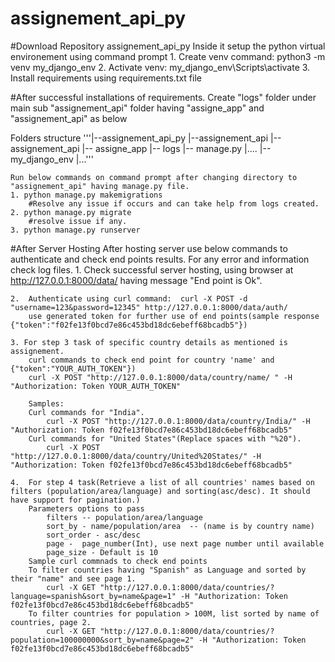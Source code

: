 # assignement_api_py

#Download Repository assignement_api_py
    Inside it setup the python virtual environement using command prompt
    1. Create venv command: python3 -m venv my_django_env
    2. Activate venv: my_django_env\Scripts\activate
    3. Install requirements using requirements.txt file

#After successful installations of requirements.
	Create "logs" folder under main sub "assignement_api" folder having "assigne_app" and "assignement_api" as below

Folders structure
'''|--assignement_api_py
	|--assignement_api
		|-- assignement_api
		|-- assigne_app
		|-- logs
		|-- manage.py
		|....
	|--my_django_env
	|...'''

	Run below commands on command prompt after changing directory to "assignement_api" having manage.py file.
	1. python manage.py makemigrations
		#Resolve any issue if occurs and can take help from logs created.
	2. python manage.py migrate
		#resolve issue if any.
	3. python manage.py runserver

#After Server Hosting
	After hosting server use below commands to authenticate and check end points results. For any error and information check log files.
	1. Check successful server hosting, using browser at http://127.0.0.1:8000/data/ having message "End point is Ok".
	
	2.  Authenticate using curl command:  curl -X POST -d "username=123&password=12345" http://127.0.0.1:8000/data/auth/
		use generated token for further use of end points(sample response {"token":"f02fe13f0bcd7e86c453bd18dc6ebeff68bcadb5"})

	3. For step 3 task of specific country details as mentioned is assignement.
		curl commands to check end point for country 'name' and {"token":"YOUR_AUTH_TOKEN"})
		curl -X POST "http://127.0.0.1:8000/data/country/name/ " -H "Authorization: Token YOUR_AUTH_TOKEN"

		Samples:
		Curl commands for "India".
			curl -X POST "http://127.0.0.1:8000/data/country/India/" -H "Authorization: Token f02fe13f0bcd7e86c453bd18dc6ebeff68bcadb5" 
		Curl commands for "United States"(Replace spaces with "%20").
			curl -X POST "http://127.0.0.1:8000/data/country/United%20States/" -H "Authorization: Token f02fe13f0bcd7e86c453bd18dc6ebeff68bcadb5"

	4.  For step 4 task(Retrieve a list of all countries' names based on filters (population/area/language) and sorting(asc/desc). It should have support for pagination.)
		Parameters options to pass
			filters -- population/area/language
			sort_by - name/population/area  -- (name is by country name)
			sort_order - asc/desc
			page -  page_number(Int), use next page number until available
			page_size - Default is 10
		Sample curl commnads to check end points 
		To filter countries having "Spanish" as Language and sorted by their "name" and see page 1.
			curl -X GET "http://127.0.0.1:8000/data/countries/?language=spanish&sort_by=name&page=1" -H "Authorization: Token f02fe13f0bcd7e86c453bd18dc6ebeff68bcadb5"
		To filter countries for population > 100M, list sorted by name of countries, page 2.
			curl -X GET "http://127.0.0.1:8000/data/countries/?population=100000000&sort_by=name&page=2" -H "Authorization: Token f02fe13f0bcd7e86c453bd18dc6ebeff68bcadb5"

	

     